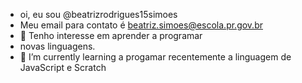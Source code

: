 -  oi, eu sou @beatrizrodrigues15simoes
-  Meu email para contato  é  beatriz.simoes@escola.pr.gov.br
- 👀 Tenho interesse em aprender a programar
-  novas linguagens.
- 🌱 I’m currently learning  a progamar recentemente a linguagem  de JavaScript e  Scratch
